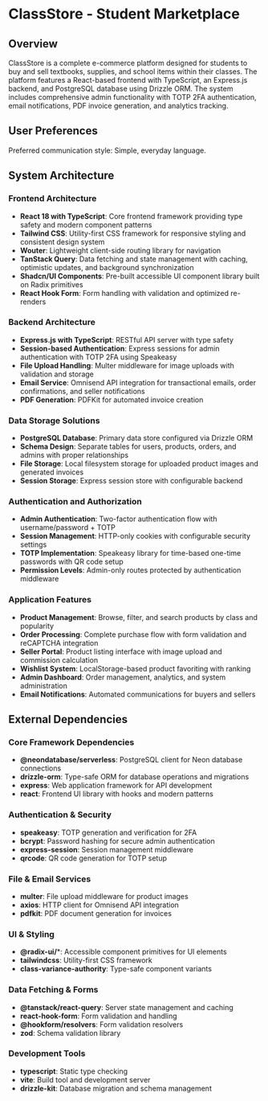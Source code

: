 # ClassStore - Student Marketplace

## Overview

ClassStore is a complete e-commerce platform designed for students to buy and sell textbooks, supplies, and school items within their classes. The platform features a React-based frontend with TypeScript, an Express.js backend, and PostgreSQL database using Drizzle ORM. The system includes comprehensive admin functionality with TOTP 2FA authentication, email notifications, PDF invoice generation, and analytics tracking.

## User Preferences

Preferred communication style: Simple, everyday language.

## System Architecture

### Frontend Architecture
- **React 18 with TypeScript**: Core frontend framework providing type safety and modern component patterns
- **Tailwind CSS**: Utility-first CSS framework for responsive styling and consistent design system
- **Wouter**: Lightweight client-side routing library for navigation
- **TanStack Query**: Data fetching and state management with caching, optimistic updates, and background synchronization
- **Shadcn/UI Components**: Pre-built accessible UI component library built on Radix primitives
- **React Hook Form**: Form handling with validation and optimized re-renders

### Backend Architecture
- **Express.js with TypeScript**: RESTful API server with type safety
- **Session-based Authentication**: Express sessions for admin authentication with TOTP 2FA using Speakeasy
- **File Upload Handling**: Multer middleware for image uploads with validation and storage
- **Email Service**: Omnisend API integration for transactional emails, order confirmations, and seller notifications
- **PDF Generation**: PDFKit for automated invoice creation

### Data Storage Solutions
- **PostgreSQL Database**: Primary data store configured via Drizzle ORM
- **Schema Design**: Separate tables for users, products, orders, and admins with proper relationships
- **File Storage**: Local filesystem storage for uploaded product images and generated invoices
- **Session Storage**: Express session store with configurable backend

### Authentication and Authorization
- **Admin Authentication**: Two-factor authentication flow with username/password + TOTP
- **Session Management**: HTTP-only cookies with configurable security settings
- **TOTP Implementation**: Speakeasy library for time-based one-time passwords with QR code setup
- **Permission Levels**: Admin-only routes protected by authentication middleware

### Application Features
- **Product Management**: Browse, filter, and search products by class and popularity
- **Order Processing**: Complete purchase flow with form validation and reCAPTCHA integration
- **Seller Portal**: Product listing interface with image upload and commission calculation
- **Wishlist System**: LocalStorage-based product favoriting with ranking
- **Admin Dashboard**: Order management, analytics, and system administration
- **Email Notifications**: Automated communications for buyers and sellers

## External Dependencies

### Core Framework Dependencies
- **@neondatabase/serverless**: PostgreSQL client for Neon database connections
- **drizzle-orm**: Type-safe ORM for database operations and migrations
- **express**: Web application framework for API development
- **react**: Frontend UI library with hooks and modern patterns

### Authentication & Security
- **speakeasy**: TOTP generation and verification for 2FA
- **bcrypt**: Password hashing for secure admin authentication
- **express-session**: Session management middleware
- **qrcode**: QR code generation for TOTP setup

### File & Email Services
- **multer**: File upload middleware for product images
- **axios**: HTTP client for Omnisend API integration
- **pdfkit**: PDF document generation for invoices

### UI & Styling
- **@radix-ui/***: Accessible component primitives for UI elements
- **tailwindcss**: Utility-first CSS framework
- **class-variance-authority**: Type-safe component variants

### Data Fetching & Forms
- **@tanstack/react-query**: Server state management and caching
- **react-hook-form**: Form validation and handling
- **@hookform/resolvers**: Form validation resolvers
- **zod**: Schema validation library

### Development Tools
- **typescript**: Static type checking
- **vite**: Build tool and development server
- **drizzle-kit**: Database migration and schema management
